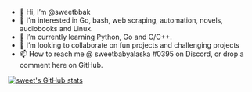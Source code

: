 - 👋 Hi, I’m @sweetbbak
- 👀 I’m interested in Go, bash, web scraping, automation, novels, audiobooks and Linux.
- 🌱 I’m currently learning Python, Go and C/C++.
- 💞️ I’m looking to collaborate on fun projects and challenging projects
- 📫 How to reach me @ sweetbabyalaska #0395 on Discord, or drop a comment here on GitHub.

[![sweet's GitHub stats](https://github-readme-stats.vercel.app/api?username=sweetbbak)](https://github.com/anuraghazra/github-readme-stats)

<!---
sweetbbak/sweetbbak is a ✨ special ✨ repository because its `README.md` (this file) appears on your GitHub profile.
You can click the Preview link to take a look at your changes.
--->
